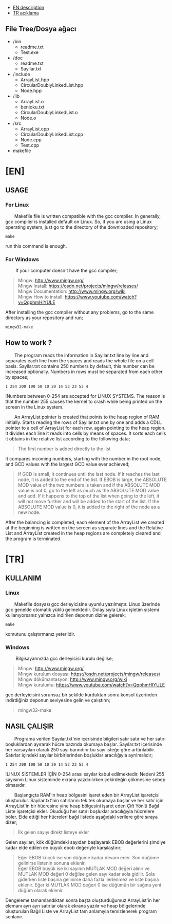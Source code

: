 - [EN description](#en)  
- [TR açıklama](#tr)

## File Tree/Dosya ağacı

* /bin
  - readme.txt
  - Test.exe
* /doc
  - readme.txt
  - Sayilar.txt
* /include
  - ArrayList.hpp
  - CircularDoublyLinkedList.hpp
  - Node.hpp
* /lib
  - ArrayList.o
  - benioku.txt  
  - CircularDoublyLinkedList.o
  - Node.o
* /src
  - ArrayList.cpp
  - CircularDoublyLinkedList.cpp
  - Node.cpp
  - Test.cpp
* makefile

# [EN]
## USAGE
### For Linux
&emsp;&emsp;Makefile file is written compatible with the gcc compiler. In generally, gcc compiler is installed default on Linux. So, if you are using a Linux operating system, just go to the directory of the downloaded repository;

    make

run this command is enough.

### For Windows
&emsp;&emsp; If your computer doesn't have the gcc compiler;

> Mingw: http://www.mingw.org/  
> Mingw Install: https://osdn.net/projects/mingw/releases/  
> Mingw Documentation: http://www.mingw.org/wiki  
> Mingw How to install: https://www.youtube.com/watch?v=QqphmHIYULE 

After installing the gcc compiler without any problems, go to the same directory as your repository and run;

    mingw32-make
    
## How to work ?
&emsp;&emsp;The program reads the information in Sayilar.txt line by line and separates each line from the spaces and reads the whole file on a cell basis. Sayilar.txt contains 250 numbers by default, this number can be increased optionally. Numbers in rows must be separated from each other by spaces;

    1 254 200 100 50 10 20 14 53 23 53 4

!Numbers between 0-254 are accepted for LINUX SYSTEMS. The reason is that the number 255 causes the kernel to crash while being printed on the screen in the Linux system.

&emsp;&emsp;An ArrayList pointer is created that points to the heap region of RAM initially. Starts reading the rows of Sayilar.txt one by one and adds a CDLL pointer to a cell of ArrayList for each row, again pointing to the heap region. It divides each line it reads into cells by means of spaces. It sorts each cells it obtains in the relative list according to the following data;

> The first number is added directly to the list

It compares incoming numbers, starting with the number in the root node, and GCD values with the largest GCD value ever achieved;

> If GCD is small, it continues until the last node. If it reaches the last node, it is added to the end of the list.
> If EBOB is large, the ABSOLUTE MOD value of the two numbers is taken and if the ABSOLUTE MOD value is not 0, go to the left as much as the ABSOLUTE MOD value and add. If it happens to the top of the list when going to the left, it will not move further and will be added to the start of the list. If the ABSOLUTE MOD value is 0, it is added to the right of the node as a new node.

After the balancing is completed, each element of the ArrayList we created at the beginning is written on the screen as separate lines and the Relative List and ArrayList created in the heap regions are completely cleared and the program is terminated.

# [TR]
## KULLANIM
### Linux
&emsp;&emsp;Makefile dosyası gcc derleyicisine uyumlu yazılmıştır. Linux üzerinde gcc genelde otomatik yüklü gelmektedir. Dolayısıyla Linux işletim sistemi kullanıyorsanız yalnızca indirilen deponun dizine gelerek;

    make

komutunu çalıştırmanız yeterlidir.

### Windows
&emsp;&emsp; Bilgisayarınızda gcc derleyicisi kurulu değilse;
> Mingw: http://www.mingw.org/  
> Mingw kurulum dosyası: https://osdn.net/projects/mingw/releases/  
> Mingw dökümantasyon: http://www.mingw.org/wiki  
> Mingw kurulumu: https://www.youtube.com/watch?v=QqphmHIYULE  

gcc derleyicisini sorunsuz bir şekilde kurduktan sonra konsol üzerinden indirdiğiniz deponun seviyesine gelin ve çalıştırın;

> mingw32-make

## NASIL ÇALIŞIR
&emsp;&emsp;Programa verilen Sayılar.txt'nin içerisinde bilgileri satır satır ve her satırı boşluklardan ayırarak hücre bazında okumaya başlar. Sayılar.txt içerisinde her varsayılan olarak 250 sayı barındırır bu sayı isteğe göre arttırılabilir. Satırlar içindeki sayılar birbirlerinden boşluklar aracılığıyla ayrılmalıdır;
    
    1 254 200 100 50 10 20 14 53 23 53 4

!LINUX SİSTEMLER İÇİN 0-254 arası sayılar kabul edilmektedir. Nedeni 255 sayısının Linux sisteminde ekrana yazdırılırken çekirdeğin çökmesine sebep olmasıdır.

&emsp;&emsp;Başlangıçta RAM'in heap bölgesini işaret eden bir ArrayList işaretçisi oluşturulur. Sayilar.txt'nin satırlarını tek tek okumaya başlar ve her satır için ArrayList'in bir hücresine yine heap bölgesini işaret eden Çift Yönlü Bağıl Liste işaretçisi ekler. Okuduğu her satırı boşluklar aracılığıyla hücrelere böler. Elde ettiği her hücreleri bağıl listede aşağıdaki verilere göre sıraya dizer;

> İlk gelen sayıyı direkt listeye ekler  

Gelen sayıları, kök düğümdeki sayıdan başlayarak EBOB değerlerini şimdiye kadar elde edilen en büyük ebob değeriyle karşılaştırır;

> Eğer EBOB küçük ise son düğüme kadar devam eder. Son düğüme gelinirse listenin sonuna eklenir.  
> Eğer EBOB büyük ise iki sayının MUTLAK MOD değeri alınır ve MUTLAK MOD değeri 0 değilse gelen sayı kadar sola gidilir. Sola giderken liste başına gelinirse daha fazla ilerlenmez ve liste başına eklenir. Eğer ki MUTLAK MOD değeri 0 ise düğümün bir sağına yeni düğüm olarak eklenir.

Dengeleme tamamlandıktan sonra başta oluşturduğumuz ArrayList'in her elemanı ayrı ayrı satırlar olarak ekrana yazılır ve heap bölgelerinde oluşturulan Bağıl Liste ve ArrayList tam anlamıyla temizlenerek program sonlanır.
